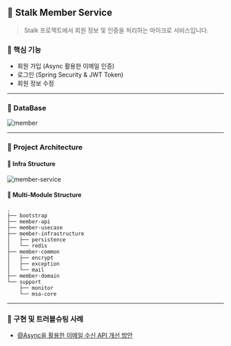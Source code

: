 ## 👥 Stalk Member Service

> Stalk 프로젝트에서 회원 정보 및 인증을 처리하는 마이크로 서비스입니다.

### 🌱 핵심 기능

- 회원 가입 (Async 활용한 이메일 인증)
- 로그인 (Spring Security & JWT Token)
- 회원 정보 수정

---

### 🌱 DataBase

<img src="https://i.ibb.co/mtk396c/member.png" alt="member" border="0">

---

### 🌱 Project Architecture

#### 🥕 Infra Structure

<img src="https://i.ibb.co/7kKZjFg/member-service.jpg" alt="member-service" border="0">

#### 🥕 Multi-Module Structure

```
.
├── bootstrap
├── member-api
├── member-usecase
├── member-infrastructure
│   ├── persistence
│   └── redis
├── member-common
│   ├── encrypt
│   ├── exception
│   └── mail
├── member-domain
└── support
    ├── monitor
    └── msa-core
```

---

### 🌱 구현 및 트러블슈팅 사례

- [@Async을 활용한 이메일 수신 API 개선 방안](https://syeon2.github.io/devlog/tosstock-mail-sender.html)
